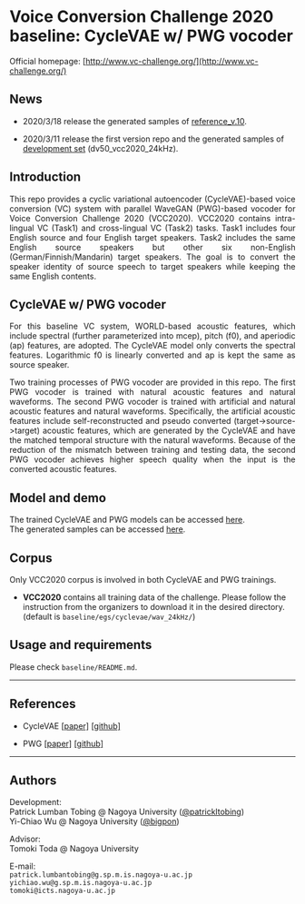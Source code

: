 # Voice Conversion Challenge 2020 baseline: CycleVAE w/ PWG vocoder

Official homepage: [http://www.vc-challenge.org/](http://www.vc-challenge.org/)

## News
* 2020/3/18 release the generated samples of [reference_v.10](https://drive.google.com/open?id=1tboF-XCDlrxrB6CxUt9rojXRwc5K-LVv).

* 2020/3/11 release the first version repo and the generated samples of [development set](https://drive.google.com/open?id=10zCNAndVid1n184qXgWqfm6bOLcW2NAi) (dv50_vcc2020_24kHz).

## Introduction

<p align="justify"> 
This repo provides a cyclic variational autoencoder (CycleVAE)-based voice conversion (VC) system with parallel WaveGAN (PWG)-based vocoder for Voice Conversion Challenge 2020 (VCC2020). VCC2020 contains intra-lingual VC (Task1) and cross-lingual VC (Task2) tasks. Task1 includes four English source and four English target speakers. Task2 includes the same English source speakers but other six non-English (German/Finnish/Mandarin) target speakers. The goal is to convert the speaker identity of source speech to target speakers while keeping the same English contents. 
</p>

## CycleVAE w/ PWG vocoder

<p align="justify"> 
For this baseline VC system, WORLD-based acoustic features, which include spectral (further parameterized into mcep), pitch (f0), and aperiodic (ap) features, are adopted. The CycleVAE model only converts the spectral features. Logarithmic f0 is linearly converted and ap is kept the same as source speaker. 
</p>

<p align="justify"> 
Two training processes of PWG vocoder are provided in this repo. The first PWG vocoder is trained with natural acoustic features and natural waveforms. The second PWG vocoder is trained with artificial and natural acoustic features and natural waveforms. Specifically, the artificial acoustic features include self-reconstructed and pseudo converted (target->source->target) acoustic features, which are generated by the CycleVAE and have the matched temporal structure with the natural waveforms. Because of the reduction of the mismatch between training and testing data, the second PWG vocoder achieves higher speech quality when the input is the converted acoustic features.
</p>  

## Model and demo 

The trained CycleVAE and PWG models can be accessed [here](https://drive.google.com/drive/folders/1OLdzE6rX_UBtlyUh0XDVCbz28xPFcpxz?usp=sharing).  
The generated samples can be accessed [here](https://drive.google.com/drive/folders/1DD7IVLDCPHi7S8flgLvzx-YPCR7GACzV?usp=sharing).


## Corpus

Only VCC2020 corpus is involved in both CycleVAE and PWG trainings.

- **VCC2020** contains all training data of the challenge. Please follow the instruction from the organizers to download it in the desired directory. (default is `baseline/egs/cyclevae/wav_24kHz/`)

## Usage and requirements

Please check `baseline/README.md`.


---
## References

* CycleVAE [[paper]](https://www.isca-speech.org/archive/Interspeech_2019/pdfs/2307.pdf) [[github]](https://github.com/patrickltobing/cyclevae-vc)

* PWG [[paper]](https://arxiv.org/abs/1910.11480) [[github]](https://github.com/kan-bayashi/ParallelWaveGAN)


---
## Authors

Development:   
Patrick Lumban Tobing @ Nagoya University ([@patrickltobing](https://github.com/patrickltobing))  
Yi-Chiao Wu @ Nagoya University ([@bigpon](https://github.com/bigpon))  

Advisor:  
Tomoki Toda @ Nagoya University

E-mail:  
`patrick.lumbantobing@g.sp.m.is.nagoya-u.ac.jp`  
`yichiao.wu@g.sp.m.is.nagoya-u.ac.jp`  
`tomoki@icts.nagoya-u.ac.jp`

